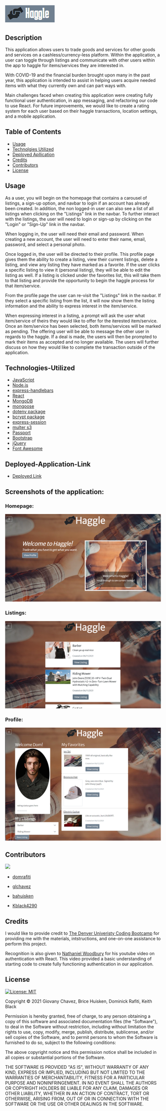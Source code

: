 # ![Haggle](https://raw.githubusercontent.com/domrafiti/ProjectTwoHaggle/main/public/img/email_logo.png)

## Description

This application allows users to trade goods and services for other goods and services on a cashless/currency-less platform. Within the application, a user can toggle through listings and communicate with other users within the app to haggle for items/services they are interested in.

With COVID-19 and the financial burden brought upon many in the past year, this application is intended to assist in helping users acquire needed items with what they currently own and can part ways with.

Main challenges faced when creating this application were creating fully functional user authentication, in app messaging, and refactoring our code to use React. For future improvements, we would like to create a rating system for each user based on their haggle transactions, location settings, and a mobile application.

## Table of Contents

- [Usage](#usage)
- [Technolgies Utilized](#Technologies-Utilized)
- [Deployed Apllication](#Deployed-Application-Link)
- [Credits](#credits)
- [Contributors](#Contributors)
- [License](#license)

## Usage

As a user, you will begin on the homepage that contains a carousel of listings, a sign-up option, and navbar to login if an account has already been created. In addition, the non logged-in user can also see a list of all listings when clicking on the "Listings" link in the navbar. To further interact with the listings, the user will need to login or sign-up by clicking on the "Login" or "Sign-Up" link in the navbar.

When logging in, the user will need their email and password. When creating a new account, the user will need to enter their name, email, password, and select a personal photo.

Once logged in, the user will be directed to their profile. This profile page gives them the ability to create a listing, view their current listings, delete a listing, and view any listing they have marked as a favorite. If the user clicks a specific listing to view it (personal listing), they will be able to edit the listing as well. If a listing is clicked under the favorites list, this will take them to that listing and provide the opportunity to begin the haggle process for that item/service.

From the profile page the user can re-visit the "Listings" link in the navbar. If they select a specific listing from the list, it will now show them the listing information and the ability to express interest in the item/service.

When expressing interest in a listing, a prompt will ask the user what item/service of theirs they would like to offer for the iterested item/service. Once an item/service has been selected, both items/services will be marked as pending. The offering user will be able to message the other user in regards to the haggle. If a deal is made, the users will then be prompted to mark their items as accepted and no longer available. The users will further discuss on how they would like to complete the transaction outside of the application.


## Technologies-Utilized

- [JavaScript](https://developer.mozilla.org/en-US/docs/Web/JavaScript)
- [Node.js](https://nodejs.org/en/)
- [express-handlebars](https://www.npmjs.com/package/express-handlebars) 
- [React](https://reactjs.org/)
- [MongoDB](https://www.mongodb.com/)
- [mongoose](https://www.npmjs.com/package/mongoose)
- [dotenv package](https://www.npmjs.com/package/dotenv)
- [bcrypt package](https://www.npmjs.com/package/bcrypt) 
- [express-session](https://www.npmjs.com/package/express-session)
- [multer s3](https://www.npmjs.com/package/multer-s3)
- [Passport](http://www.passportjs.org/)
- [Bootstrap](https://getbootstrap.com/docs/5.0/getting-started/introduction/)
- [jQuery](https://code.jquery.com/)
- [Font Awesome](https://fontawesome.com/)

## Deployed-Application-Link

- [Deployed Link](https://proj-three-haggle.herokuapp.com/)

## Screenshots of the application:

### Homepage:

![Desktop homepage](client/public/images/homepage-desktop.png)

### Listings:

![Desktop listings](client/public/images/listings-desktop.png)

### Profile:

![Desktop profile](client/public/images/profile-desktop.png)

## Contributors

<img src="https://contrib.rocks/image?repo=domrafiti/ProjectTwoHaggle" />

* [domrafiti](https://github.com/domrafiti)

* [glchavez](https://github.com/glchavez)

* [bahuisken](https://github.com/bahuisken)

* [Kblack4290](https://github.com/Kblack4290)

## Credits

I would like to provide credit to [The Denver Univeristy Coding Bootcamp](https://bootcamp.du.edu/coding/) for providing me with the materials, intstructions, and one-on-one assistance to perform this project.

Recognition is also given to [Nathaniel Woodbury](https://www.youtube.com/watch?v=IUw_TgRhTBE) for his youtube video on authentication with React. This video provided a basic understanding of starting code to create fully functioning authentication in our application.

## License

[![License: MIT](https://img.shields.io/badge/License-MIT-yellow.svg)](https://opensource.org/licenses/MIT)

Copyright &copy; 2021 Giovany Chavez, Brice Huisken, Dominick Rafiti, Keith Black

Permission is hereby granted, free of charge, to any person obtaining a copy
of this software and associated documentation files (the "Software"), to deal
in the Software without restriction, including without limitation the rights
to use, copy, modify, merge, publish, distribute, sublicense, and/or sell
copies of the Software, and to permit persons to whom the Software is
furnished to do so, subject to the following conditions:

The above copyright notice and this permission notice shall be included in all
copies or substantial portions of the Software.

THE SOFTWARE IS PROVIDED "AS IS", WITHOUT WARRANTY OF ANY KIND, EXPRESS OR
IMPLIED, INCLUDING BUT NOT LIMITED TO THE WARRANTIES OF MERCHANTABILITY,
FITNESS FOR A PARTICULAR PURPOSE AND NONINFRINGEMENT. IN NO EVENT SHALL THE
AUTHORS OR COPYRIGHT HOLDERS BE LIABLE FOR ANY CLAIM, DAMAGES OR OTHER
LIABILITY, WHETHER IN AN ACTION OF CONTRACT, TORT OR OTHERWISE, ARISING FROM,
OUT OF OR IN CONNECTION WITH THE SOFTWARE OR THE USE OR OTHER DEALINGS IN THE
SOFTWARE.